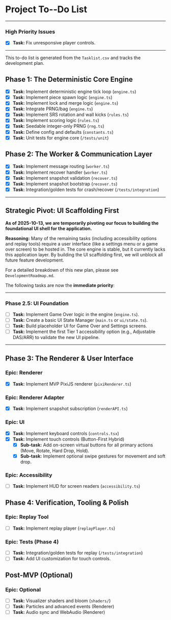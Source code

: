 # Project To--Do List

---
### **High Priority Issues**
- [x] **Task:** Fix unresponsive player controls.
---

This to-do list is generated from the `Tasklist.csv` and tracks the development plan.

## Phase 1: The Deterministic Core Engine
- [x] **Task:** Implement deterministic engine tick loop (`engine.ts`)
- [x] **Task:** Implement piece spawn logic (`engine.ts`)
- [x] **Task:** Implement lock and merge logic (`engine.ts`)
- [x] **Task:** Integrate PRNG/bag (`engine.ts`)
- [x] **Task:** Implement SRS rotation and wall kicks (`rules.ts`)
- [x] **Task:** Implement scoring logic (`rules.ts`)
- [x] **Task:** Seedable integer-only PRNG (`rng.ts`)
- [x] **Task:** Define config and defaults (`constants.ts`)
- [x] **Task:** Unit tests for engine core (`/tests/unit`)

## Phase 2: The Worker & Communication Layer
- [x] **Task:** Implement message routing (`worker.ts`)
- [x] **Task:** Implement recover handler (`worker.ts`)
- [x] **Task:** Implement snapshot validation (`recover.ts`)
- [x] **Task:** Implement snapshot bootstrap (`recover.ts`)
- [x] **Task:** Integration/golden tests for crash/recover (`/tests/integration`)

---

## Strategic Pivot: UI Scaffolding First

**As of 2025-10-13, we are temporarily pivoting our focus to building the foundational UI shell for the application.**

**Reasoning:** Many of the remaining tasks (including accessibility options and replay tools) require a user interface (like a settings menu or a game over screen) to be hosted in. The core engine is stable, but it currently lacks this application layer. By building the UI scaffolding first, we will unblock all future feature development.

For a detailed breakdown of this new plan, please see `DevelopmentRoadmap.md`.

The following tasks are now the **immediate priority**:

---

### **Phase 2.5: UI Foundation**

- [ ] **Task:** Implement Game Over logic in the engine (`engine.ts`).
- [ ] **Task:** Create a basic UI State Manager (`main.ts` or `ui/state.ts`).
- [ ] **Task:** Build placeholder UI for Game Over and Settings screens.
- [ ] **Task:** Implement the first Tier 1 accessibility option (e.g., Adjustable DAS/ARR) to validate the new UI pipeline.

---

## Phase 3: The Renderer & User Interface

### Epic: Renderer
- [x] **Task:** Implement MVP PixiJS renderer (`pixiRenderer.ts`)

### Epic: Renderer Adapter
- [x] **Task:** Implement snapshot subscription (`renderAPI.ts`)

### Epic: UI
- [x] **Task:** Implement keyboard controls (`controls.tsx`)
- [x] **Task:** Implement touch controls (Button-First Hybrid)
    - [x] **Sub-task:** Add on-screen virtual buttons for all primary actions (Move, Rotate, Hard Drop, Hold).
    - [x] **Sub-task:** Implement optional swipe gestures for movement and soft drop.

### Epic: Accessibility
- [ ] **Task:** Implement HUD for screen readers (`accessibility.ts`)

## Phase 4: Verification, Tooling & Polish

### Epic: Replay Tool
- [ ] **Task:** Implement replay player (`replayPlayer.ts`)

### Epic: Tests (Phase 4)
- [ ] **Task:** Integration/golden tests for replay (`/tests/integration`)
- [ ] **Task:** Add UI customization for touch controls.

## Post-MVP (Optional)

### Epic: Optional
- [ ] **Task:** Visualizer shaders and bloom (`shaders/`)
- [ ] **Task:** Particles and advanced events (Renderer)
- [ ] **Task:** Audio sync and WebAudio (Renderer)
